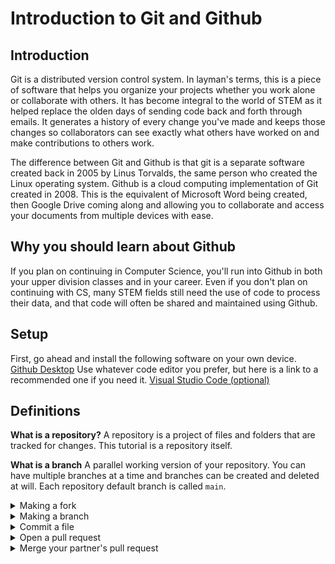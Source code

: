 # Introduction to Git and Github

## Introduction

Git is a distributed version control system. In layman's terms, this is a piece of software that helps you organize your projects whether you work alone or collaborate with others. It has become integral to the world of STEM as it helped replace the olden days of sending code back and forth through emails. It generates a history of every change you've made and keeps those changes so collaborators can see exactly what others have worked on and make contributions to others work.

The difference between Git and Github is that git is a separate software created back in 2005 by Linus Torvalds, the same person who created the Linux operating system. Github is a cloud computing implementation of Git created in 2008. This is the equivalent of Microsoft Word being created, then Google Drive coming along and allowing you to collaborate and access your documents from multiple devices with ease.

## Why you should learn about Github

If you plan on continuing in Computer Science, you'll run into Github in both your upper division classes and in your career. Even if you don't plan on continuing with CS, many STEM fields still need the use of code to process their data, and that code will often be shared and maintained using Github.

## Setup

First, go ahead and install the following software on your own device.
[Github Desktop](https://desktop.github.com/)
Use whatever code editor you prefer, but here is a link to a recommended one if you need it.
[Visual Studio Code (optional)](https://code.visualstudio.com/)

## Definitions

**What is a repository?** 
A repository is a project of files and folders that are tracked for changes. This tutorial is a repository itself.

**What is a branch**
A parallel working version of your repository. You can have multiple branches at a time and branches can be created and deleted at will. Each repository default branch is called `main`.

<details>
<summary> Making a fork </summary>

You'll be working with a lab partner, so the next step only needs to be done by one person.

1. At the top right of the repository webpage, click the button labeled **Fork**. This makes a copy of the entire repository and moves it to your account so you can make whatever changes you want.

2. In the next screen, change the name to `introduction-to-github-first-partner-first-name-last-initial-second-partner-first-name-last-initial`. For example, `introduction-to-github-john-a-kyle-d`.

3. Make the repository private and keep **Copy the main branch only** checked, then click **Create fork**.

4. Wait about 30 seconds for Github to finish forking the repository, then refresh the page. You can continue the lab from this repository.

5. In this new repository, select the Settings tab near the top right, then click Collaborators on the left. Add your professor, ``, and your lab partner.

</details>

<details>
<summary> Making a branch </summary>

Making a new branch allows you to make changes to the repository without affecting other aspects of the project. That means people can upload different changes to a project without conflicting with other's work.

Each lab partner will have to do this next section on their own

1. At the top left of the page, click the button that says main
**INSERT IMAGE HERE**

2. Enter the name for the branch following the following naming convention, `first-name-last-initial-branch`. For example, `john-a-branch`. Then click `Create branch:`.

</details>

<details>
<summary> Commit a file </summary>

A commit is a group of edits you've made to files and folders. 

1. Open up Github Desktop. At the top right of the screen, click File -> Options. Login to your Github account from this screen.

2. Go back to the repository in your web browser. Click the green button near the top of the repository that says Code. Click the button next to the link to copy the link.

3. In Github Desktop, click **Clone a repository from the internet**. You should see the repository you forked in the previous step. Select that repository and click clone.

4. At the top, open the drop down menu titled **main branch** and select the branch you created earlier in this lab. 

5. Use whatever text editor to open up the folder that's been downloaded. If you already have Visual Studio Code installed, you can click **Open in Visual Studio Code**.

6. Create a new file named `hello-world-first-name-last-initial.c` ie `hello-world-john-a.c` with the following code:
```
#include <stdio.h>
int main() {
   printf("Hello, World!");
   return 0;
}
```

7. In Github desktop, you'll see your new file pop up on the left with the lines you added in the middle. At the bottom right, fill in the top text box to say **Added hello world**. Click the green button labeled **Commit** in the bottom left.

8. At the top of the screen, click **Fetch Origin**, then after a second, **Push Origin**. After that you can view the repository in your web browser and you should see your new file inside the branch you created. 

**Push and Pull**
    Imagine you are pushing your 'block' of code to the repository. That is the same as you uploading your changes. The same concept works the other way. When someone has made changes to the repository that you have not yet seen, you download, or **pull** those changes.
</details>

<details>
<summary> Open a pull request </summary>

Pull requests, or PRs, are used to combine branches either from the same repository or a different one. Instead of heading straight to making a commit, a pull request can be used to propose a change. Someone else can then look over your proposal before approving it and adding your change to the target branch.

In this lab, both you and your partner will make a pull request, merging their own branch to the main branch. 

1. After you've made your commit, you'll notice a message notifying that you can compare and pull request. You can either click that message, or access the pull request tab at the top of the repository page. If you choose the message, you can skip to step 5.

2. From the Pull requests tab, click **New pull request**. Make sure the main branch is selected from the **base:** dropdown menu.

3. In the **compare:** dropdown, select the branch you made previously.

4. Click **Create pull request**.

5. Provide a title and description. You can include info about the new branch and file that you created.

6. Click **Create pull request**.

**Background to a pull request**
    The conceptual understanding of a pull request is that you propose a change and request that someone else pulls your changes into the repository. This is often used when working on projects you do not have direct permissions to edit. You can contribute to other people's projects using a pull request.
</details>


<details>
<summary> Merge your partner's pull request </summary>

Now that both of you have created a pull request, you can both see each other's branch and pull request

</details>